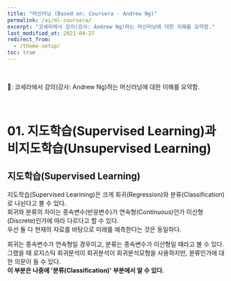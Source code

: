 ```yaml
---
title: "머신러닝 (Based on: Coursera - Andrew Ng)"
permalink: /ai/ml-coursera/
excerpt: "코세라에서 강의(강사: Andrew Ng)하는 머신러닝에 대한 이해를 요약함."
last_modified_at: 2021-04-27
redirect_from:
  - /theme-setup/
toc: true
---
```


<br>

:pencil:: 코세라에서 강의(강사: Andrew Ng)하는 머신러닝에 대한 이해를 요약함.

<br>

# 01. 지도학습(Supervised Learning)과 비지도학습(Unsupervised Learning)
 
## 지도학습(Supervised Learning)

지도학습(Supervised Learining)은 크게 회귀(Regression)와 분류(Classification)로 나뉜다고 볼 수 있다.<br>
회귀와 분류의 차이는 종속변수(반응변수)가 연속형(Continuous)인가 이산형(Discrete)인가에 따라 다르다고 할 수 있다.<br>
우선 둘 다 현재의 자료를 바탕으로 미래를 예측한다는 것은 동일하다.<br>

회귀는 종속변수가 연속형일 경우이고, 분류는 종속변수가 이산형일 때라고 볼 수 있다.<br>
그랬을 때 로지스틱 회귀분석이 회귀분석이 회귀분석모형을 사용하지만, 분류인가에 대한 의문이 들 수 있다.<br>
**이 부분은 나중에 '분류(Classification)' 부분에서 알 수 있다.**






